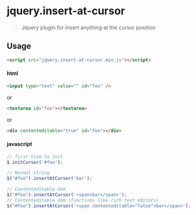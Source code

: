 # jquery.insert-at-cursor

> Jquery plugin for insert anything at the cursor position

## Usage

```html
<script src="jquery.insert-at-cursor.min.js"></script>
```

#### html

``` html
<input type="text" value="" id="foo" />
```
or

``` html
<textarea id="foo"></textarea>
```
or
``` html
<div contenteditable="true" id="foo"></div>
```

#### javascript
```js
// first tiem to init
$.initCursor('#foo');

// Normal string
$("#foo").insertAtCursor('bar');

// Contenteditable dom
$("#foo").insertAtCursor('<span>bar</span>');
// Contenteditable dom (functions like rich text editors)
$("#foo").insertAtCursor('<span contenteditable="false">bar</span>');
```
